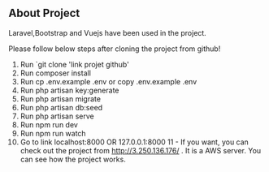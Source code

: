 
## About Project

Laravel,Bootstrap and Vuejs have been used in the project.

Please follow below steps after cloning the project from github!

1. Run `git clone 'link projet github'
2. Run composer install
3. Run cp .env.example .env or copy .env.example .env
4. Run php artisan key:generate
5. Run php artisan migrate
6. Run php artisan db:seed
7. Run php artisan serve
8. Run npm run dev
9. Run npm run watch
10. Go to link localhost:8000 OR 127.0.0.1:8000
11 - If you want, you can check out the project from http://3.250.136.176/ . It is a AWS server. You can see how the project works.
